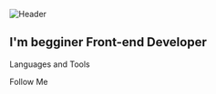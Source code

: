![Header](https://github.com/Neptunsk1y/neptunsk1y/blob/main/assets/standard.gif)

## I'm begginer Front-end Developer

Languages and Tools

Follow Me